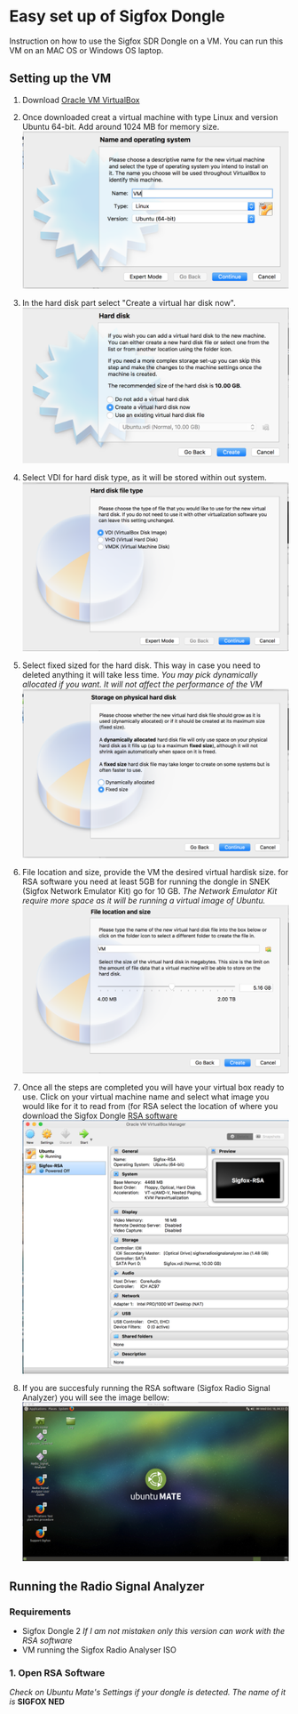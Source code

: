 # Easy set up of Sigfox Dongle
Instruction on how to use the Sigfox SDR Dongle on a VM. You can run this VM on an MAC OS or Windows OS laptop.

## Setting up the VM
1. Download [Oracle VM VirtualBox](https://www.virtualbox.org)

2. Once downloaded creat a virtual machine with type Linux and version Ubuntu 64-bit.
   Add around 1024 MB for memory size.
![VM Setup](https://github.com/yadia/sigfox-dongle/blob/master/RSA/img_1.png)

3. In the hard disk part select "Create a virtual har disk now". 
![VM Setup3](https://github.com/yadia/sigfox-dongle/blob/master/RSA/img_2.png)

4. Select VDI for hard disk type, as it will be stored within out system.
![VM Setup4](https://github.com/yadia/sigfox-dongle/blob/master/RSA/img_3.png)

5. Select fixed sized for the hard disk. This way in case you need to deleted anything it will take less time.
*You may pick dynamically allocated if you want. It will not affect the performance of the VM*
![VM Setu5](https://github.com/yadia/sigfox-dongle/blob/master/RSA/img_4.png)

6. File location and size, provide the VM the desired virtual hardisk size.
for RSA software you need at least 5GB for running the dongle in SNEK (Sigfox Network Emulator Kit) go for 10 GB. 
*The Network Emulator Kit require more space as it will be running a virtual image of Ubuntu.*
![VM Setu6](https://github.com/yadia/sigfox-dongle/blob/master/RSA/img_5.png)

7. Once all the steps are completed you will have your virtual box ready to use.
Click on your virtual machine name and select what image you would like for it to read from (for RSA select the location of where you download the Sigfox Dongle [RSA software](https://build.sigfox.com/sdr-dongle#compatibility)
![VM Setu7](https://github.com/yadia/sigfox-dongle/blob/master/RSA/vm_setup.png)

8. If you are succesfuly running the RSA software (Sigfox Radio Signal Analyzer) you will see the image bellow:
![VM Setu8](https://github.com/yadia/sigfox-dongle/blob/master/RSA/iso.png)

## Running the Radio Signal Analyzer

### Requirements
* Sigfox Dongle 2 *If I am not mistaken only this version can work with the RSA software*
* VM running the Sigfox Radio Analyser ISO

### 1. Open RSA Software
*Check on Ubuntu Mate's Settings if your dongle is detected. The name of it is*  **SIGFOX NED** 


